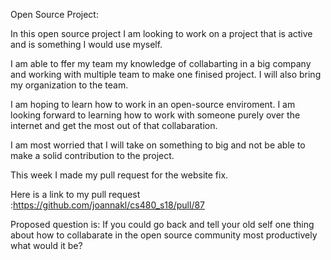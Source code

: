 
Open Source Project:

  In this open source project I am looking to work on a project that is active and is something I would use myself.
    
  I am able to ffer my team my knowledge of collabarting in a big company and working with multiple team to make one finised project. I 
  will also bring my organization to the team.
  
 I am hoping to learn how to work in an open-source enviroment. I am looking forward to learning how to work with someone purely over the 
 internet and get the most out of that collabaration.
 
 I am most worried that I will take on something to big and not be able to make a solid contribution to the project.
 
 This week I made my pull request for the website fix.
 
 Here is a link to my pull request :https://github.com/joannakl/cs480_s18/pull/87
 
 Proposed question is: If you could go back and tell your old self one thing about how to collabarate in the open source community most 
 productively what would it be?
